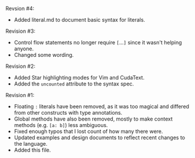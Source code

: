 Revsion #4:
- Added literal.md to document basic syntax for literals.

Revision #3:
- Control flow statements no longer require `[`...`]` since it wasn't helping anyone.
- Changed some wording.

Revision #2:
- Added Star highlighting modes for Vim and CudaText.
- Added the `uncounted` attribute to the syntax spec.

Revision #1:
- Floating `:` literals have been removed, as it was too magical and differed from other constructs with type annotations.
- Global methods have also been removed, mostly to make context methods (e.g. `[a: b]`) less ambiguous.
- Fixed enough typos that I lost count of how many there were.
- Updated examples and design documents to reflect recent changes to the language.
- Added this file.